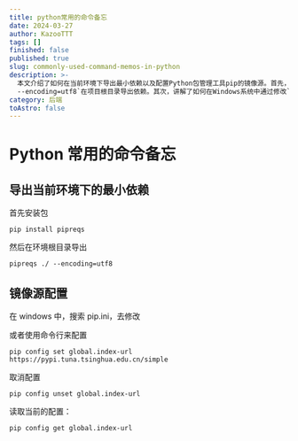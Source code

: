 ```yaml
---
title: python常用的命令备忘
date: 2024-03-27
author: KazooTTT
tags: []
finished: false
published: true
slug: commonly-used-command-memos-in-python
description: >-
  本文介绍了如何在当前环境下导出最小依赖以及配置Python包管理工具pip的镜像源。首先，通过安装`pipreqs`工具并使用命令`pipreqs ./
  --encoding=utf8`在项目根目录导出依赖。其次，讲解了如何在Windows系统中通过修改`pip.ini`文件或使用命令行配置pip的镜像源，包括设置镜像源地址、取消配置以及查看当前配置的方法。
category: 后端
toAstro: false
---
```


# Python 常用的命令备忘

## 导出当前环境下的最小依赖

首先安装包

```shell
pip install pipreqs 
```

然后在环境根目录导出

```shell
pipreqs ./ --encoding=utf8
```

## 镜像源配置

在 windows 中，搜索 pip.ini，去修改

或者使用命令行来配置

```
pip config set global.index-url https://pypi.tuna.tsinghua.edu.cn/simple
```

取消配置

```
pip config unset global.index-url
```

读取当前的配置：

```
pip config get global.index-url
```
